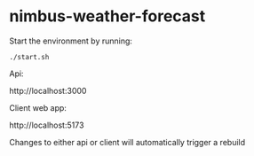 # nimbus-weather-forecast

Start the environment by running:

```shell
./start.sh
```

Api:

http://localhost:3000

Client web app:

http://localhost:5173


Changes to either api or client will automatically trigger a rebuild
